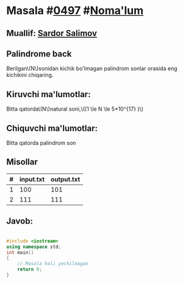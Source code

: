 
<h1>Masala #<a href="https://robocontest.uz/tasks/0497">0497</a> #<a href="https://robocontest.uz/tasks?category=1">Noma'lum</a></h1>
<h2> Muallif: <a href="https://robocontest.uz/profile/ds_forrest">Sardor Salimov</a></h2>
<h2>Palindrome back</h2>
<p>Berilgan\(N\)sonidan kichik bo'lmagan palindrom sonlar orasida eng kichikini chiqaring.</p>
<h2>Kiruvchi ma'lumotlar:</h2>
<p>Bitta qatorda\(N\)natural soni,\((1 \le N \le 5*10^{17} )\)</p>
<h2>Chiquvchi ma'lumotlar:</h2>
<p>Bitta qatorda palindrom son</p>
<h2>Misollar</h2>
<table>
    <thead>
        <tr>
            <th>#</th>
            <th>input.txt</th>
            <th>output.txt</th>
        </tr>
    </thead>
    <tbody>
            <tr>
                <td>1</td>
                <td>100</td>
                <td>101</td>
            </tr>
            <tr>
                <td>2</td>
                <td>111</td>
                <td>111</td>
            </tr>
    </tbody>
    </table>
    
<h2>Javob:</h2>

######
```cpp
#include <iostream>
using namespace std;
int main()
{
    // Masala hali yechilmagan
    return 0;
}
```
